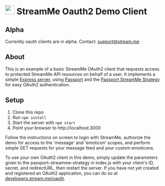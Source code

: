 # <img src="https://static1.stream.me/web/active/images/robot-avatar.png" width=30px; style="display= inline-block" /> StreamMe Oauth2 Demo Client

## Alpha

Currently oauth clients are in alpha. 
Contact: support@stream.me

## About
This is an example of a basic StreamMe OAuth2 client that requests access to protected StreamMe API resources on behalf of a user.
It implements a simple <a href='http://expressjs.com/'>Express server</a>, using <a href='http://passportjs.org/'>Passport</a> and the <a href='https://github.com/StreamMeBots/passport-streamme-oauth2'>Passport StreamMe Strategy</a> for easy OAuth2 authentication.

## Setup

1. Clone this repo
2. Run `npm install`
3. Start the server with `npm start`
4. Point your browser to http://localhost:3000

Follow the instructions on screen to login with StreamMe, authorize the demo for access to the 'message' and 'emoticon' scopes, and perform simple GET requests for your message feed and your custom emoticons.

To use your own OAuth2 client in this demo, simply update the parameters given to the passport-streamme-strategy in index.js with your client's ID, secret, and redirectURL, then restart the server. If you have not yet created and registered an OAuth2 application, you can do so at <a href="https://developers.stream.me/oauth">developers.stream.me/oauth</a>.